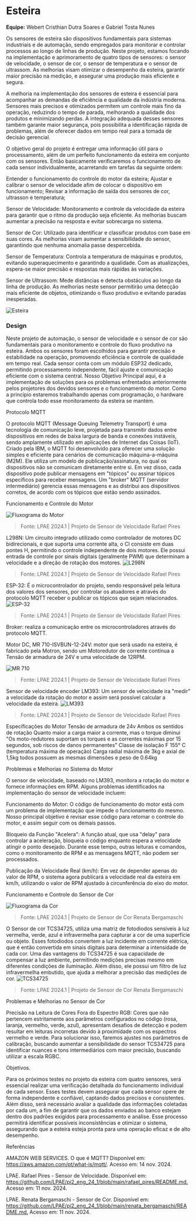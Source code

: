 # Esteira

__Equipe:__ Webert Cristhian Dutra Soares e Gabriel Tosta Nunes

Os sensores de esteira são dispositivos fundamentais para sistemas industriais e de
automação, sendo empregados para monitorar e controlar processos ao longo de linhas de
produção. Neste projeto, estamos focando na implementação e aprimoramento de quatro
tipos de sensores: o sensor de velocidade, o sensor de cor, o sensor de temperatura e o
sensor de ultrassom. As melhorias visam otimizar o desempenho da esteira, garantir maior
precisão na medição, e assegurar uma produção mais eficiente e segura.

A melhoria na implementação dos sensores de esteira é essencial para acompanhar as
demandas de eficiência e qualidade da indústria moderna. Sensores mais precisos e
otimizados permitem um controle mais fino da operação, reduzindo o tempo de parada,
melhorando a qualidade dos produtos e minimizando perdas. A integração adequada
desses sensores também garante maior segurança, pois possibilita a identificação rápida de
problemas, além de oferecer dados em tempo real para a tomada de decisão gerencial.

O objetivo geral do projeto é entregar uma informação útil para o processamento, além de 
um perfeito funcionamento da esteira em conjunto com os sensores. Então basicamente 
verificaremos o funcionamento de cada sensor individualmente, acarretando em tarefas da 
seguinte ordem:

Entender o funcionamento do controle do motor da esteira;
Ajustar e calibrar o sensor de velocidade afim de colocar o dispositivo em funcionamento;
Revisar a informação de saída dos sensores de cor, ultrasson e temperatura;

Sensor de Velocidade: Monitoramento e controle da velocidade da esteira para garantir
que o ritmo da produção seja eficiente. As melhorias buscam aumentar a precisão na
resposta e evitar sobrecarga no sistema.

Sensor de Cor: Utilizado para identificar e classificar produtos com base em suas cores.
As melhorias visam aumentar a sensibilidade do sensor, garantindo que nenhuma anomalia
passe despercebida.

Sensor de Temperatura: Controla a temperatura de máquinas e produtos, evitando
superaquecimento e garantindo a qualidade. Com as atualizações, espera-se maior
precisão e respostas mais rápidas às variações.

Sensor de Ultrassom: Mede distâncias e detecta obstáculos ao longo da linha de
produção. As melhorias neste sensor permitirão uma detecção mais eficiente de objetos,
otimizando o fluxo produtivo e evitando paradas inesperadas.

![Esteira](https://raw.githubusercontent.com/WebertCris/Esteira/refs/heads/main/figuras/Esteira.jpg)

### Design

Neste projeto de automação, o sensor de velocidade e o sensor de cor são fundamentais para o monitoramento e controle do fluxo produtivo na esteira. Ambos os sensores foram escolhidos para garantir precisão e estabilidade na operação, promovendo eficiência e controle de qualidade em tempo real. Cada sensor conta com um módulo ESP32 dedicado, permitindo processamento independente, fácil ajuste e comunicação eficiente com o sistema central. 
Nosso Objetivo Principal aqui, é a implementação de soluções para os problemas enfrentados anteriormente pelos projetores dos devidos sensores e o funcionamento do motor. Como a princípio estaremos trabalhando apenas com programação, o hardware que controla todo esse monitoramento da esteira se mantém.


Protocolo MQTT

O protocolo MQTT (Message Queuing Telemetry Transport) é uma tecnologia de comunicação leve, projetada para transmitir dados entre dispositivos em redes de baixa largura de banda e conexões instáveis, sendo amplamente utilizado em aplicações de Internet das Coisas (IoT). Criado pela IBM, o MQTT foi desenvolvido para oferecer uma solução simples e eficiente para cenários de comunicação máquina-a-máquina (M2M). Ele utiliza um modelo de publicação/assinatura, no qual os dispositivos não se comunicam diretamente entre si. Em vez disso, cada dispositivo pode publicar mensagens em "tópicos" ou assinar tópicos específicos para receber mensagens. Um "broker" MQTT (servidor intermediário) gerencia essas mensagens e as distribui aos dispositivos corretos, de acordo com os tópicos que estão sendo assinados.


Funcionamento e Controle do Motor

![Fluxograma do Motor](https://raw.githubusercontent.com/WebertCris/Esteira/refs/heads/main/figuras/fluxograma%20sensor%20velocidade.png)
>Fonte: LPAE 2024.1 | Projeto de Sensor de Velocidade Rafael Pires

L298N: Um circuito integrado utilizado como controlador de motores DC bidirecionais, e que suporta uma corrente alta, o CI consiste em duas pontes H, permitindo o controle independente de dois motores. Ele possui entrada de controle por sinais digitais (geralmente PWM) que determinam a velocidade e a direção de rotação dos motores.
![L298N](https://raw.githubusercontent.com/WebertCris/Esteira/refs/heads/main/figuras/L298N.webp)
>Fonte: LPAE 2024.1 | Projeto de Sensor de Velocidade Rafael Pires

ESP-32: É o microcontrolador do projeto, sendo responsável pela leitura dos valores dos sensores, por controlar os atuadores e através do protocolo MQTT receber o publicar os tópicos que sejam relacionados.
![ESP-32](https://raw.githubusercontent.com/WebertCris/Esteira/refs/heads/main/figuras/ESP32.jpg)
>Fonte: LPAE 2024.1 | Projeto de Sensor de Velocidade Rafael Pires

Broker: realiza a comunicação entre os microcontroladores através do protocolo MQTT.

Motor DC, MR 710-ISVBUN-12-24V: motor que será usado na esteira, é fabricado pela Motron, sendo um Motoredutor de corrente contínua a Tensão de armadura de 24V e uma velocidade de 12RPM.

![MR 710](https://raw.githubusercontent.com/WebertCris/Esteira/refs/heads/main/figuras/MR710.png)
>Fonte: LPAE 2024.1 | Projeto de Sensor de Velocidade Rafael Pires

Sensor de velocidade encoder LM393: Um sensor de velocidade ira "medir" a velocidade da rotação do motor e assim será possível calcular a velocidade da esteira.
![LM393](https://raw.githubusercontent.com/WebertCris/Esteira/refs/heads/main/figuras/LM393.png)
>Fonte: LPAE 2024.1 | Projeto de Sensor de Velocidade Rafael Pires


Especificações do Motor
Tensão de armadura de 24v
Ambos os sentidos de rotação
Quanto maior a carga maior a corrente, mas o torque diminui
"Os moto-redutores suportam os torques e as correntes máximas por 15 segundos, sob riscos de danos permanentes"
Classe de isolação F 155° C (temperatura máxima de operação)
Carga radial máxima de 3kg e axial de 1,5kg
todos possuem as mesmas dimensões e peso de 0.64kg


Problemas e Melhorias no Sistema do Motor

O sensor de velocidade, baseado no LM393, monitora a rotação do motor e fornece informações em RPM. Alguns problemas identificados na implementação do sensor de velocidade incluem: 

Funcionamento do Motor: O código de funcionamento do motor está com um problema de implementação que impede o funcionamento do mesmo. Nosso principal objetivo é revisar esse código para retomar o controle do motor, e assim seguir com os demais passos.

Bloqueio da Função "Acelera": A função atual, que usa "delay" para controlar a aceleração, bloqueia o código enquanto espera a velocidade atingir o ponto desejado. Durante esse tempo, outras leituras e comandos, como o monitoramento de RPM e as mensagens MQTT, não podem ser processados.

Publicação da Velocidade Real (km/h): Em vez de depender apenas do valor de RPM, o sistema agora publicará a velocidade real da esteira em km/h, utilizando o valor de RPM ajustado à circunferência do eixo do motor.


Funcionamento e Controle do Sensor de Cor

![Fluxograma da Cor](https://raw.githubusercontent.com/WebertCris/Esteira/refs/heads/main/figuras/fluxograma%20sensor%20cor.jpg)
>Fonte: LPAE 2024.1 | Projeto de Sensor de Cor Renata Bergamaschi

O Sensor de cor TCS34725, utiliza uma matriz de fotodiodos sensíveis à luz vermelha, verde, azul e infravermelha para capturar a cor de uma superfície ou objeto. Esses fotodiodos convertem a luz incidente em corrente elétrica, que é então convertida em sinais digitais para determinar a intensidade de cada cor. Uma das vantagens do TCS34725 é sua capacidade de compensar a luz ambiente, permitindo medições precisas mesmo em diferentes condições de iluminação. Além disso, ele possui um filtro de luz infravermelha embutido, que ajuda a melhorar a precisão das medições de cor.
![TCS34725](https://raw.githubusercontent.com/WebertCris/Esteira/refs/heads/main/figuras/TCS34725.png)
>Fonte: LPAE 2024.1 | Projeto de Sensor de Cor Renata Bergamaschi


Problemas e Melhorias no Sensor de Cor

Precisão na Leitura de Cores Fora do Espectro RGB: Cores que não pertencem estritamente aos parâmetros configurados no código (rosa, laranja, vermelho, verde, azul), apresentam desafios de detecção e podem resultar em leituras incorretas devido à proximidade com os espectros vermelho e verde. Para solucionar isso, faremos ajustes nos parâmetros de calibração, buscando aumentar a sensibilidade do sensor TCS34725 para identificar nuances e tons intermediários com maior precisão, buscando utilizar a escala RGBC.


Objetivos.

Para os próximos testes no projeto da esteira com quatro sensores, será essencial realizar uma verificação detalhada do funcionamento individual de cada sensor. Esses testes devem assegurar que cada sensor opere de forma independente e confiável, captando dados precisos e consistentes. Além disso, será necessário avaliar a qualidade das informações coletadas por cada um, a fim de garantir que os dados enviados ao banco estejam dentro dos padrões exigidos para processamento e análise. Esse processo permitirá identificar possíveis inconsistências e otimizar o sistema, assegurando que a esteira esteja pronta para uma operação eficaz e de alto desempenho.

Referências

AMAZON WEB SERVICES. O que é MQTT? Disponível em: <https://aws.amazon.com/pt/what-is/mqtt/>. Acesso em: 14 nov. 2024.

LPAE. Rafael Pires - Sensor de Velocidade. Disponível em: <https://github.com/LPAE/pi2_eng_24_1/blob/main/rafael_pires/README.md.> Acesso em: 11 nov. 2024.

LPAE. Renata Bergamaschi - Sensor de Cor. Disponível em: <https://github.com/LPAE/pi2_eng_24_1/blob/main/renata_bergamaschi/README.md.> Acesso em: 11 nov. 2024.
